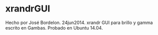 xrandrGUI
=========
Hecho por José Bordelon.
24jun2014.
xrandr GUI para brillo y gamma escrito en Gambas.
Probado en Ubuntu 14.04.

